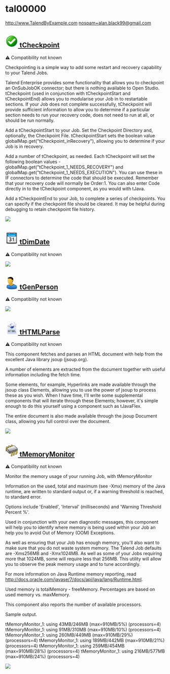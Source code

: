 # tal00000
  <http://www.TalendByExample.com>
  <nospam+alan.black99@gmail.com>

## <a href='./components/tCheckpoint/readme.md'><img src='./components/tCheckpoint/logo.jpg' width='40' height='40'> tCheckpoint</a>
 :warning: Compatibility not known

Checkpointing is a simple way to add some restart and recovery capability to your Talend Jobs.

Talend Enterprise provides some functionality that allows you to checkpoint an OnSubJobOK connector; but there is nothing available to Open Studio. tCheckpoint (used in conjunction with tCheckpointStart and tCheckpointEnd) allows you to modularise your Job in to restartable sections. If your Job does not complete successfully, tCheckpoint will provide sufficient information to allow you to determine if a particular section needs to run your recovery code, does not need to run at all, or should be run normally.

Add a tCheckpointStart to your Job. Set the Checkpoint Directory and, optionally, the Checkpoint File. tCheckpointStart sets the boolean value globalMap.get("tCheckpoint_inRecovery"), allowing you to determine if your Job is in recovery.

Add a number of tCheckpoint, as needed. Each tCheckpoint will set the following boolean values - globalMap.get("tCheckpoint_1_NEEDS_RECOVERY") and globalMap.get("tCheckpoint_1_NEEDS_EXECUTION"). You can use these in IF connectors to determine the code that should be executed. Remember that your recovery code will normally be Order:1. You can also enter Code directly in to the tCheckpoint component, as you would with tJava.

Add a tCheckpointEnd to your Job, to complete a series of checkpoints. You can specify if the checkpoint file should be cleared. It may be helpful during debugging to retain checkpoint file history.



<img src='./components/tCheckpoint/sample.jpg'>

## <a href='./components/tDimDate/readme.md'><img src='./components/tDimDate/logo.jpg' width='40' height='40'> tDimDate</a>
 :warning: Compatibility not known

<img src='./components/tDimDate/sample.jpg'>

## <a href='./components/tGenPerson/readme.md'><img src='./components/tGenPerson/logo.jpg' width='40' height='40'> tGenPerson</a>
 :warning: Compatibility not known

<img src='./components/tGenPerson/sample.jpg'>

## <a href='./components/tHTMLParse/readme.md'><img src='./components/tHTMLParse/logo.jpg' width='40' height='40'> tHTMLParse</a>
 :warning: Compatibility not known

This component fetches and parses an HTML document with help from the excellent Java library jsoup (jsoup.org).

A number of elements are extracted from the document together with useful information including the fetch time.

Some elements, for example, Hyperlinks are made available through the jsoup class Elements, allowing you to use the power of jsoup to process these as you wish. When I have time, I'll write some supplemental components that will iterate through these Elements; however, it's simple enough to do this yourself using a component such as tJavaFlex.

The entire document is also made available through the jsoup Document class, allowing you full control over the document.



<img src='./components/tHTMLParse/sample.jpg'>

## <a href='./components/tMemoryMonitor/readme.md'><img src='./components/tMemoryMonitor/logo.jpg' width='40' height='40'> tMemoryMonitor</a>
 :warning: Compatibility not known

Monitor the memory usage of your running Job, with tMemoryMonitor

Information on the used, total and maximum (see -Xmx) memory of the Java runtime, are written to standard output or, if a warning threshold is reached, to standard error.

Options include 'Enabled', 'Interval' (milliseconds) and 'Warning Threshold Percent %'.

Used in conjunction with your own diagnostic messages, this component will help you to identify where memory is being used within your Job an help you to avoid Out of Memory (OOM) Exceptions.

As well as ensuring that your Job has enough memory, you'll also want to make sure that you do not waste system memory. The Talend Job defaults are -Xms256MB and -Xmx1024MB. As well as some of your Jobs requiring more that 1024MB, some will require less that 256MB. This utility will allow you to observe the peak memory usage and to tune accordingly.

For more information on Java Runtime memory reporting, read http://docs.oracle.com/javase/7/docs/api/java/lang/Runtime.html.

Used memory is totalMemory - freeMemory. Percentages are based on used memory vs. maxMemory.

This component also reports the number of available processors.

Sample output.

tMemoryMonitor_1: using 43MB/246MB (max=910MB/5%) (processors=4)
tMemoryMonitor_1: using 91MB/310MB (max=910MB/10%) (processors=4)
tMemoryMonitor_1: using 260MB/449MB (max=910MB/29%) (processors=4)
tMemoryMonitor_1: using 189MB/442MB (max=910MB/21%) (processors=4)
tMemoryMonitor_1: using 259MB/454MB (max=910MB/28%) (processors=4)
tMemoryMonitor_1: using 216MB/577MB (max=910MB/24%) (processors=4)



<img src='./components/tMemoryMonitor/sample.jpg'>
